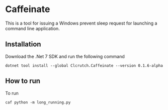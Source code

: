 # Caffeinate
This is a tool for issuing a Windows prevent sleep request for launching a command line application.

## Installation
Download the .Net 7 SDK and run the following command

```
dotnet tool install --global Clcrutch.Caffeinate --version 0.1.6-alpha
```

## How to run
To run

```
caf python -m long_running.py
```
